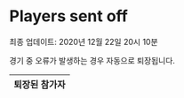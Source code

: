 # Players sent off
최종 업데이트: 2020년 12월 22일 20시 10분


경기 중 오류가 발생하는 경우 자동으로 퇴장됩니다.


| 퇴장된 참가자 |
|:---:|